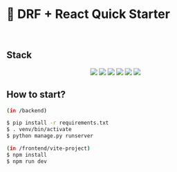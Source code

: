 <h1>🌱 DRF + React Quick Starter</h1>
<br>

<h2>Stack</h2>

<div align="center">
  <img src="https://img.shields.io/badge/Javascript-orange?style=flat-square&logo=Javascript&logoColor=white"/></a>
  <img src="https://img.shields.io/badge/React-18.2.66-13BEF9?style=flat-square&logo=React&logoColor=white"/></a>
  <img src="https://img.shields.io/badge/Django-4.2.13-Green?style=flat-square&logo=Django&logoColor=white"/></a>
  <img src="https://img.shields.io/badge/Django Rest Framework-3.15.1-yellow?style=flat-square&logo=Django&logoColor=white"/></a>
  <img src="https://img.shields.io/badge/Vite-purple?style=flat-square&logo=Vite&logoColor=white"/></a>
  <img src="https://img.shields.io/badge/npm-purple?style=flat-square&logo=npm&logoColor=white"/></a>
</div>

<h2>How to start?</h2>

```bash
(in /backend)

$ pip install -r requirements.txt
$ . venv/bin/activate
$ python manage.py runserver

(in /frontend/vite-project)
$ npm install
$ npm run dev
```







